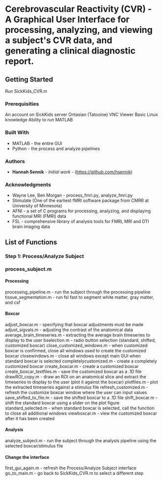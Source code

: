# Cerebrovascular Reactivity (CVR) - A Graphical User Interface for processing, analyzing, and viewing a subject's CVR data, and generating a clinical diagnostic report.

## Getting Started

Run SickKids_CVR.m

### Prerequisities

An account on SickKids server Ontasian (Tatooine)
VNC Viewer
Basic Linux knowledge
Ability to run MATLAB 

### Built With

* MATLAB - the entire GUI
* Python - the process and analyze pipelines

### Authors

* **Hannah Sennik** - *Initial work* - (https://github.com/hsennik)

### Acknowledgments

* Wayne Lee, Ben Morgan - process_fmri.py, analyze_fmri.py
* Stimulate (One of the earliest fMRI software package from CMRR at University of Minnesota)
* AFNI - a set of C programs for processing, analyzing, and displaying functional MRI (FMRI) data
* FSL - comprehensive library of analysis tools for FMRI, MRI and DTI brain imaging data

## List of Functions
### Step 1: Process/Analyze Subject
### process_subject.m 
#### Processing
processing_pipeline.m - run the subject through the processing pipeline
tissue_segmentation.m - run fsl fast to segment white matter, gray matter, and csf
#### Boxcar
adjust_boxcar.m - specifying that boxcar adjustments must be made
adjust_sigvals.m - adjusting the contrast of the anatomical data 
average_brain_timeseries.m - extracting the average brain timeseries to display to the user 
bselection.m - radio button selection (standard, shifted, customized boxcar)
close_customized_windows.m - when customized boxcar is confirmed, close all windows used to create the customized boxcar 
closewindows.m - close all windows except main GUI when standard boxcar is selected
completelycustomized.m - create a completely customized boxcar 
create_boxcar.m - create a customized boxcar 
create_boxcar_textfiles.m - save the customized boxcar as a .1D file
drawROI_copy.m - draw an ROI on an anatomical slice and extract the timeseries to display to the user (plot it against the boxcar)
plotfiles.m - plot the extracted timeseries against a stimulus file 
refresh_customized.m - refresh the customize boxcar window where the user can input values 
save_shifted_to_file.m - save the shifted boxcar to a .1D file
shift_boxcar.m - shift the standard boxcar using a slider on the plot figure
standard_selected.m - when standard boxcar is selected, call the function to close all additional windows 
viewboxcar.m - view the customized boxcar after it has been created 
#### Analysis
analyze_subject.m - run the subject through the analysis pipeline using the selected boxcar/stimulus file 
#### Change the interface
first_gui_again.m - refresh the Process/Analyze Subject interface
go_to_main.m - go back to SickKids_CVR.m to select a different step 

